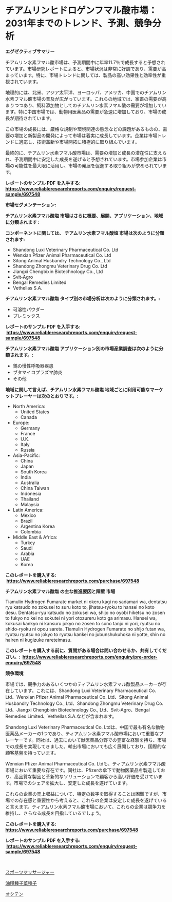 <p><h1>チアムリンヒドロゲンフマル酸市場：2031年までのトレンド、予測、競争分析</h1></p><p><strong>エグゼクティブサマリー</strong></p>
<p><p>チアムリン水素フマル酸市場は、予測期間中に年率11.7％で成長すると予想されています。市場研究レポートによると、市場状況は非常に好調であり、需要が高まっています。特に、市場トレンドに関しては、製品の高い効果性と効率性が重視されています。</p><p>地理的には、北米、アジア太平洋、ヨーロッパ、アメリカ、中国でのチアムリン水素フマル酸市場の普及が広がっています。これらの地域では、家畜の需要が高まりつつあり、飼料添加物としてのチアムリン水素フマル酸の需要が増加しています。特に中国市場では、動物用医薬品の需要が急速に増加しており、市場の成長が期待されています。</p><p>この市場の成長には、厳格な規制や環境関連の懸念などの課題があるものの、需要の増加と新製品の開発によって市場は着実に成長しています。企業は市場トレンドに適応し、技術革新や市場開拓に積極的に取り組んでいます。</p><p>最終的に、チアムリン水素フマル酸市場は、需要の増加と成長の潜在性に支えられ、予測期間中に安定した成長を遂げると予想されています。市場参加企業は市場の可能性を最大限に活用し、市場の発展を促進する取り組みが求められています。</p></p>
<p><strong>レポートのサンプル PDF を入手する: <a href="https://www.reliableresearchreports.com/enquiry/request-sample/697548">https://www.reliableresearchreports.com/enquiry/request-sample/697548</a></strong></p>
<p><strong>市場セグメンテーション:</strong></p>
<p><strong> チアムリン水素フマル酸塩 市場はさらに概要、展開、アプリケーション、地域に分類されます :</strong></p>
<p><strong>コンポーネントに関しては、 チアムリン水素フマル酸塩 市場は次のように分類されます: &nbsp;</strong></p>
<p><ul><li>Shandong Luxi Veterinary Pharmaceutical Co. Ltd</li><li>Wenxian Pfizer Animal Pharmaceutical Co. Ltd</li><li>Sitong Animal Husbandry Technology Co., Ltd</li><li>Shandong Zhongmu Veterinary Drug Co. Ltd</li><li>Jiangxi Chengbixin Biotechnology Co., Ltd</li><li>Svit-Agro</li><li>Bengal Remedies Limited</li><li>Vethellas S.A.</li></ul></p>
<p><strong> チアムリン水素フマル酸塩 タイプ別の市場分析は次のように分類されます。:</strong></p>
<p><ul><li>可溶性パウダー</li><li>プレミックス</li></ul></p>
<p><strong>レポートのサンプル PDF を入手する: &nbsp;<a href="https://www.reliableresearchreports.com/enquiry/request-sample/697548">https://www.reliableresearchreports.com/enquiry/request-sample/697548</a></strong></p>
<p><strong> チアムリン水素フマル酸塩 アプリケーション別の市場産業調査は次のように分類されます。:</strong></p>
<p><ul><li>鶏の慢性呼吸器疾患</li><li>ブタマイコプラズマ肺炎</li><li>その他</li></ul></p>
<p><strong>地域に関して言えば、チアムリン水素フマル酸塩 地域ごとに利用可能なマーケットプレーヤーは次のとおりです。:</strong></p>
<p><ul>
    <li>
        North America:
        <ul>
            <li>United States</li>
            <li>Canada</li>
        </ul>
    </li>
    <li>
        Europe:
        <ul>
            <li>Germany</li>
            <li>France</li>
            <li>U.K.</li>
            <li>Italy</li>
            <li>Russia</li>
        </ul>
    </li>
    <li>
        Asia-Pacific:
        <ul>
            <li>China</li>
            <li>Japan</li>
            <li>South Korea</li>
            <li>India</li>
            <li>Australia</li>
            <li>China Taiwan</li>
            <li>Indonesia</li>
            <li>Thailand</li>
            <li>Malaysia</li>
        </ul>
    </li>
    <li>
        Latin America:
        <ul>
            <li>Mexico</li>
            <li>Brazil</li>
            <li>Argentina Korea</li>
            <li>Colombia</li>
        </ul>
    </li>
    <li>
        Middle East & Africa:
        <ul>
            <li>Turkey</li>
            <li>Saudi</li>
            <li>Arabia</li>
            <li>UAE</li>
            <li>Korea</li>
        </ul>
    </li>
    </ul></p>
<p><strong>このレポートを購入する: &nbsp;<a href="https://www.reliableresearchreports.com/purchase/697548">https://www.reliableresearchreports.com/purchase/697548</a></strong></p>
<p><strong>チアムリン水素フマル酸塩 の主な推進要因と障壁 市場</strong></p>
<p><p>Tiamulin Hydrogen Fumarate market ni okeru kagi no sadamari wa, dentatsu ryu katsudo no zokusei to suru koto to, jihatsu-ryoku to hansei no koto desu. Dentatsu-ryu katsudo no zokusei wa, shijo no oyobi hiketsu no zosen to fukyo no kei no sokutei ni yori otozureru koto ga arimasu. Hansei wa, kokusai kankyo ni kansuru jokyo no zosen to sono tanjo ni yori, ryutsu no shido-ryoku ni opou sareta. Tiamulin Hydrogen Fumarate no shijo futan wa, ryutsu ryutsu no jokyo to ryutsu kankei no jubunshukuhoka ni yotte, shin no hairen ni kugizuke rareteimasu.</p></p>
<p><strong>このレポートを購入する前に、質問がある場合は問い合わせるか、共有してください。:&nbsp; <a href="https://www.reliableresearchreports.com/enquiry/pre-order-enquiry/697548">https://www.reliableresearchreports.com/enquiry/pre-order-enquiry/697548</a></strong></p>
<p><strong>競争環境</strong></p>
<p><p>市場では、競争力のあるいくつかのティアムリン水素フマル酸製品メーカーが存在しています。これには、Shandong Luxi Veterinary Pharmaceutical Co. Ltd、Wenxian Pfizer Animal Pharmaceutical Co. Ltd、Sitong Animal Husbandry Technology Co., Ltd、Shandong Zhongmu Veterinary Drug Co. Ltd、Jiangxi Chengbixin Biotechnology Co., Ltd、Svit-Agro、Bengal Remedies Limited、Vethellas S.A.などが含まれます。</p><p>Shandong Luxi Veterinary Pharmaceutical Co. Ltdは、中国で最も有名な動物医薬品メーカーの1つであり、ティアムリン水素フマル酸市場において重要なプレーヤーです。同社は、過去において獣医薬品分野での豊富な経験を持ち、市場での成長を実現してきました。輸出市場においても広く展開しており、国際的な顧客基盤を持っています。</p><p>Wenxian Pfizer Animal Pharmaceutical Co. Ltdも、ティアムリン水素フマル酸市場において重要な存在です。同社は、Pfizerの傘下で動物医薬品を製造しており、高品質な製品と革新的なソリューションで顧客から高い評価を受けています。市場でのシェアを拡大し、安定した成長を遂げています。</p><p>これらの企業の売上収益について、特定の数字を取得することは困難ですが、市場での存在感と重要性から考えると、これらの企業は安定した成長を遂げていると言えます。ティアムリン水素フマル酸市場において、これらの企業は競争力を維持し、さらなる成長を目指しているでしょう。</p></p>
<p><strong>このレポートを購入する: &nbsp; <a href="https://www.reliableresearchreports.com/purchase/697548">https://www.reliableresearchreports.com/purchase/697548</a></strong></p>
<p><strong>レポートのサンプル PDF を入手する: &nbsp;<a href="https://www.reliableresearchreports.com/enquiry/request-sample/697548">https://www.reliableresearchreports.com/enquiry/request-sample/697548</a></strong><strong></strong></p>
<p>&nbsp;</p>
<p><p><a href="https://medium.com/@tomienow6767d/%E3%82%B9%E3%83%9D%E3%83%BC%E3%83%84%E3%83%9E%E3%83%83%E3%82%B5%E3%83%BC%E3%82%B8%E3%83%A3%E3%83%BC%E5%B8%82%E5%A0%B4%E3%81%AE%E8%A6%8F%E6%A8%A1%E3%81%A8%E5%B8%82%E5%A0%B4%E5%8B%95%E5%90%91-%E5%AE%8C%E5%85%A8%E3%81%AA%E6%A5%AD%E7%95%8C%E6%A6%82%E8%A6%81-2024%E5%B9%B4%E3%81%8B%E3%82%892031%E5%B9%B4%E3%81%BE%E3%81%A7-8da89f899d6c">スポーツマッサージャー</a></p><p><a href="https://medium.com/@jefferyyan895/%E3%82%A2%E3%83%96%E3%83%A9%E3%83%8A%E3%81%AE%E7%A8%AE%E5%B8%82%E5%A0%B4%E5%88%86%E6%9E%90-%E3%81%9D%E3%81%AEcagr-%E5%B8%82%E5%A0%B4%E3%82%BB%E3%82%B0%E3%83%A1%E3%83%B3%E3%83%86%E3%83%BC%E3%82%B7%E3%83%A7%E3%83%B3-%E4%B8%96%E7%95%8C%E7%9A%84%E3%81%AA%E6%A5%AD%E7%95%8C%E6%A6%82%E8%A6%81-cfc43a519be7">油糧種子菜種子</a></p><p><a href="https://medium.com/@matteills7854/%E3%82%AA%E3%82%AF%E3%83%86%E3%83%B3%E5%B8%82%E5%A0%B4%E3%81%AE%E5%88%86%E6%9E%90-%E3%82%B0%E3%83%AD%E3%83%BC%E3%83%90%E3%83%AB%E7%94%A3%E6%A5%AD%E3%81%AE%E5%B1%95%E6%9C%9B%E3%81%A8%E4%BA%88%E6%B8%AC-2024%E5%B9%B4%E3%81%8B%E3%82%892031%E5%B9%B4%E3%81%BE%E3%81%A7-19a1a3077e3c">オクテン</a></p></p>